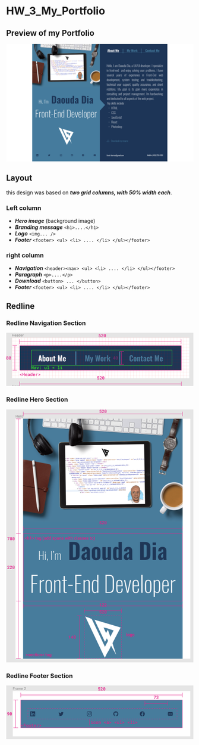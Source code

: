 # HW_3_My_Portfolio

## Preview of my Portfolio

![Image](images/screenshoot-My-portfolio.png)

## Layout

this design was based on ***two grid columns, with 50% width each***.

### Left column
* ***Hero image*** (background image)
* ***Branding message*** `<h1>....</h1>`
* ***Logo*** `<img... />`
* ***Footer*** `<footer> <ul> <li> .... </li> </ul></footer>`

### right column
* ***Navigation*** `<header><nav> <ul> <li> .... </li> </ul></footer>`
* ***Paragraph*** `<p>....</p>`
* ***Download*** `<button> ... </button>`
* ***Footer*** `<footer> <ul> <li> .... </li> </ul></footer>`

## Redline

### Redline Navigation Section

![Image](images/logo-redline-header.png)

### Redline Hero Section

![Image](images/logo-redline-hero.png)

### Redline Footer Section

![Image](images/logo-redline-footer.png)
